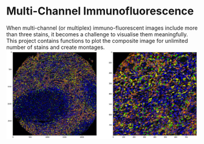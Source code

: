 # Multi-Channel Immunofluorescence

When multi-channel (or multiplex) immuno-fluorescent images include more than three stains, it becomes a challenge to visualise them meaningfully. This project contains functions to plot the composite image for unlimited number of stains and create montages.
![Composite image](https://github.com/amtsak/multi_channel_immunofluorescence/blob/master/examples/images/example_img.png)
